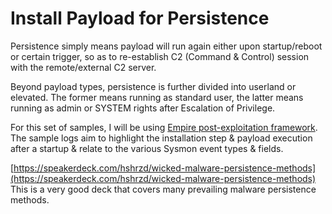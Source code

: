 # Install Payload for Persistence
Persistence simply means payload will run again either upon startup/reboot or certain trigger, so as to re-establish C2 (Command & Control) session with the remote/external C2 server. 

Beyond payload types, persistence is further divided into userland or elevated. The former means running as standard user, the latter means running as admin or SYSTEM rights after Escalation of Privilege.

For this set of samples, I will be using [Empire post-exploitation framework](https://github.com/EmpireProject/Empire). The sample logs aim to highlight the installation step & payload execution after a startup & relate to the various Sysmon event types & fields.

[https://speakerdeck.com/hshrzd/wicked-malware-persistence-methods](https://speakerdeck.com/hshrzd/wicked-malware-persistence-methods) This is a very good deck that covers many prevailing malware persistence methods.